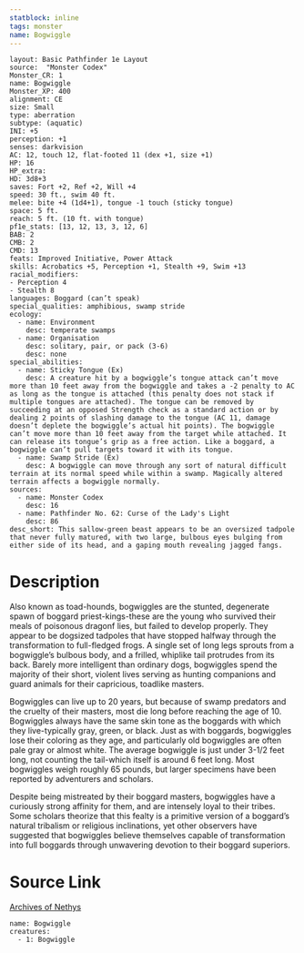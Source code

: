 ```yaml
---
statblock: inline
tags: monster
name: Bogwiggle
---
```

```statblock
layout: Basic Pathfinder 1e Layout
source:  "Monster Codex"
Monster_CR: 1
name: Bogwiggle
Monster_XP: 400
alignment: CE
size: Small
type: aberration
subtype: (aquatic)
INI: +5
perception: +1
senses: darkvision
AC: 12, touch 12, flat-footed 11 (dex +1, size +1)
HP: 16
HP_extra: 
HD: 3d8+3
saves: Fort +2, Ref +2, Will +4
speed: 30 ft., swim 40 ft.
melee: bite +4 (1d4+1), tongue -1 touch (sticky tongue)
space: 5 ft.
reach: 5 ft. (10 ft. with tongue)
pf1e_stats: [13, 12, 13, 3, 12, 6]
BAB: 2
CMB: 2
CMD: 13
feats: Improved Initiative, Power Attack
skills: Acrobatics +5, Perception +1, Stealth +9, Swim +13
racial_modifiers:
- Perception 4
- Stealth 8
languages: Boggard (can’t speak)
special_qualities: amphibious, swamp stride
ecology:
  - name: Environment
    desc: temperate swamps
  - name: Organisation
    desc: solitary, pair, or pack (3-6)
    desc: none
special_abilities:
  - name: Sticky Tongue (Ex)
    desc: A creature hit by a bogwiggle’s tongue attack can’t move more than 10 feet away from the bogwiggle and takes a -2 penalty to AC as long as the tongue is attached (this penalty does not stack if multiple tongues are attached). The tongue can be removed by succeeding at an opposed Strength check as a standard action or by dealing 2 points of slashing damage to the tongue (AC 11, damage doesn’t deplete the bogwiggle’s actual hit points). The bogwiggle can’t move more than 10 feet away from the target while attached. It can release its tongue’s grip as a free action. Like a boggard, a bogwiggle can’t pull targets toward it with its tongue.
  - name: Swamp Stride (Ex)
    desc: A bogwiggle can move through any sort of natural difficult terrain at its normal speed while within a swamp. Magically altered terrain affects a bogwiggle normally.
sources:
  - name: Monster Codex
    desc: 16
  - name: Pathfinder No. 62: Curse of the Lady's Light
    desc: 86
desc_short: This sallow-green beast appears to be an oversized tadpole that never fully matured, with two large, bulbous eyes bulging from either side of its head, and a gaping mouth revealing jagged fangs.
```
# Description
Also known as toad-hounds, bogwiggles are the stunted, degenerate spawn of boggard priest-kings-these are the young who survived their meals of poisonous dragonf lies, but failed to develop properly. They appear to be dogsized tadpoles that have stopped halfway through the transformation to full-fledged frogs. A single set of long legs sprouts from a bogwiggle’s bulbous body, and a frilled, whiplike tail protrudes from its back. Barely more intelligent than ordinary dogs, bogwiggles spend the majority of their short, violent lives serving as hunting companions and guard animals for their capricious, toadlike masters.

Bogwiggles can live up to 20 years, but because of swamp predators and the cruelty of their masters, most die long before reaching the age of 10. Bogwiggles always have the same skin tone as the boggards with which they live-typically gray, green, or black. Just as with boggards, bogwiggles lose their coloring as they age, and particularly old bogwiggles are often pale gray or almost white. The average bogwiggle is just under 3-1/2 feet long, not counting the tail-which itself is around 6 feet long. Most bogwiggles weigh roughly 65 pounds, but larger specimens have been reported by adventurers and scholars.

Despite being mistreated by their boggard masters, bogwiggles have a curiously strong affinity for them, and are intensely loyal to their tribes. Some scholars theorize that this fealty is a primitive version of a boggard’s natural tribalism or religious inclinations, yet other observers have suggested that bogwiggles believe themselves capable of transformation into full boggards through unwavering devotion to their boggard superiors.
# Source Link
[Archives of Nethys](https://aonprd.com/MonsterDisplay.aspx?ItemName=Bogwiggle)
```encounter-table
name: Bogwiggle
creatures:
  - 1: Bogwiggle
```
